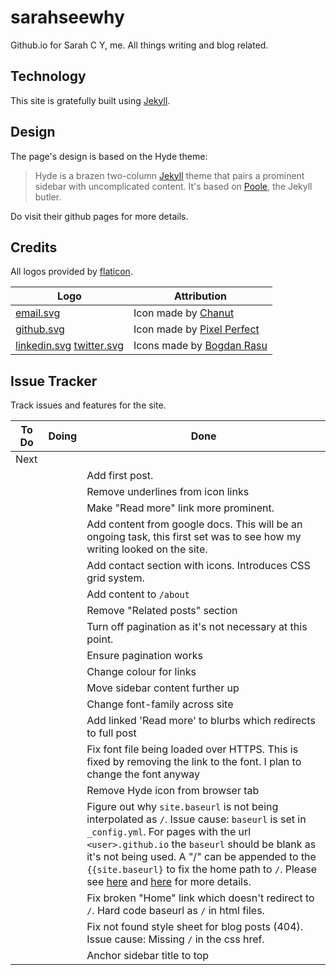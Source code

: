 # sarahseewhy

Github.io for Sarah C Y, me. All things writing and blog related.

## Technology 
This site is gratefully built using [Jekyll](https://jekyllrb.com/docs/github-pages/). 

## Design
The page's design is based on the Hyde theme:

> Hyde is a brazen two-column [Jekyll](http://jekyllrb.com) theme that pairs a prominent sidebar with uncomplicated content. It's based on [Poole](http://getpoole.com), the Jekyll butler.

Do visit their github pages for more details.

## Credits

All logos provided by [flaticon](www.flaticon.com).

| Logo | Attribution |
|------|-------------|
| [email.svg](https://github.com/sarahseewhy/sarahseewhy.github.io/blob/master/public/logos/svg/email.svg) | Icon made by [Chanut](https://www.flaticon.com/authors/chanut)  |
| [github.svg](https://github.com/sarahseewhy/sarahseewhy.github.io/blob/master/public/logos/svg/github.svg) | Icon made by [Pixel Perfect](https://www.flaticon.com/authors/pixel-perfect) |
| [linkedin.svg](https://github.com/sarahseewhy/sarahseewhy.github.io/blob/master/public/logos/svg/linkedin.svg) [twitter.svg](https://github.com/sarahseewhy/sarahseewhy.github.io/blob/master/public/logos/svg/twitter.svg) | Icons made by [Bogdan Rasu](https://www.flaticon.com/authors/bogdan-rosu) |

## Issue Tracker

Track issues and features for the site.

| To Do | Doing | Done|
|-------|-------|-----|
| Next | | |
|  | | Add first post. |
|  | | Remove underlines from icon links |
|  | | Make "Read more" link more prominent. |
|  | | Add content from google docs. This will be an ongoing task, this first set was to see how my writing looked on the site. |
|  | | Add contact section with icons. Introduces CSS grid system. |
|  | | Add content to `/about` |
|  | | Remove "Related posts" section |
|  | | Turn off pagination as it's not necessary at this point. |
|  | | Ensure pagination works |
|  | | Change colour for links |
|  | | Move sidebar content further up |
|  | | Change font-family across site |
|  | | Add linked 'Read more' to blurbs which redirects to full post |
|  | | Fix font file being loaded over HTTPS. This is fixed by removing the link to the font. I plan to change the font anyway |
|  | | Remove Hyde icon from browser tab |
|  | | Figure out why `site.baseurl` is not being interpolated as `/`. Issue cause: `baseurl` is set in `_config.yml`. For pages with the url `<user>.github.io` the `baseurl` should be blank as it's not being used. A "/" can be appended to the `{{site.baseurl}` to fix the home path to `/`. Please see [here](https://byparker.com/blog/2014/clearing-up-confusion-around-baseurl/) and [here](https://software-carpentry.org/blog/2016/09/we-still-cant-have-nice-things.html) for more details. |
|  | | Fix broken "Home" link which doesn't redirect to `/`. Hard code baseurl as `/` in html files. |
|  | | Fix not found style sheet for blog posts (404). Issue cause: Missing `/` in the css href. |
|  | | Anchor sidebar title to top |





